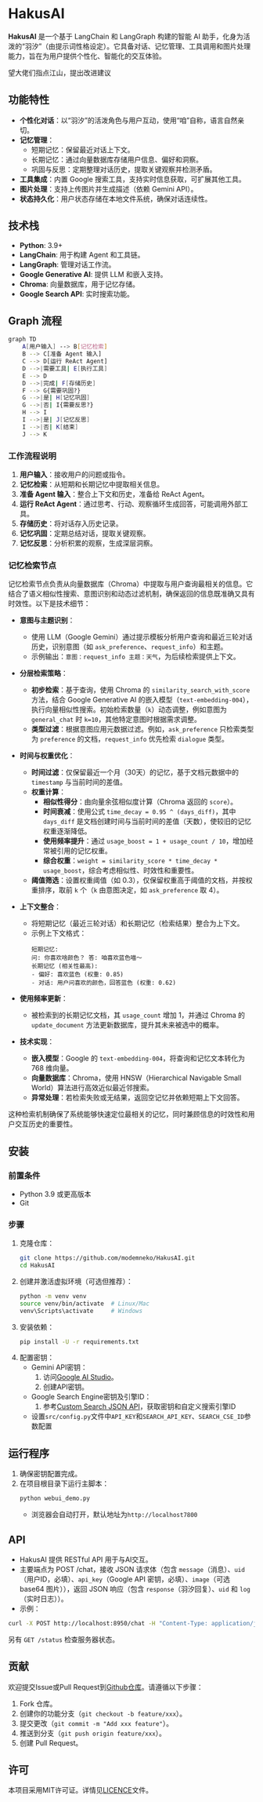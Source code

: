 # HakusAI

**HakusAI** 是一个基于 LangChain 和 LangGraph 构建的智能 AI 助手，化身为活泼的“羽汐”（由提示词性格设定）。它具备对话、记忆管理、工具调用和图片处理能力，旨在为用户提供个性化、智能化的交互体验。

望大佬们指点江山，提出改进建议

## 功能特性

- **个性化对话**：以“羽汐”的活泼角色与用户互动，使用“咱”自称，语言自然亲切。
- **记忆管理**：
  - 短期记忆：保留最近对话上下文。
  - 长期记忆：通过向量数据库存储用户信息、偏好和洞察。
  - 巩固与反思：定期整理对话历史，提取关键观察并检测矛盾。
- **工具集成**：内置 Google 搜索工具，支持实时信息获取，可扩展其他工具。
- **图片处理**：支持上传图片并生成描述（依赖 Gemini API）。
- **状态持久化**：用户状态存储在本地文件系统，确保对话连续性。

## 技术栈

- **Python**: 3.9+
- **LangChain**: 用于构建 Agent 和工具链。
- **LangGraph**: 管理对话工作流。
- **Google Generative AI**: 提供 LLM 和嵌入支持。
- **Chroma**: 向量数据库，用于记忆存储。
- **Google Search API**: 实时搜索功能。

## Graph 流程
```bash
graph TD
    A[用户输入] --> B[记忆检索]
    B --> C[准备 Agent 输入]
    C --> D[运行 ReAct Agent]
    D -->|需要工具| E[执行工具]
    E --> D
    D -->|完成| F[存储历史]
    F --> G{需要巩固?}
    G -->|是| H[记忆巩固]
    G -->|否| I{需要反思?}
    H --> I
    I -->|是| J[记忆反思]
    I -->|否| K[结束]
    J --> K
   ```
### 工作流程说明
1. **用户输入**：接收用户的问题或指令。
2. **记忆检索**：从短期和长期记忆中提取相关信息。
3. **准备 Agent 输入**：整合上下文和历史，准备给 ReAct Agent。
4. **运行 ReAct Agent**：通过思考、行动、观察循环生成回答，可能调用外部工具。
5. **存储历史**：将对话存入历史记录。
6. **记忆巩固**：定期总结对话，提取关键观察。
7. **记忆反思**：分析积累的观察，生成深层洞察。

### 记忆检索节点

记忆检索节点负责从向量数据库（Chroma）中提取与用户查询最相关的信息。它结合了语义相似性搜索、意图识别和动态过滤机制，确保返回的信息既准确又具有时效性。以下是技术细节：

- **意图与主题识别**：
  - 使用 LLM（Google Gemini）通过提示模板分析用户查询和最近三轮对话历史，识别意图（如 `ask_preference`、`request_info`）和主题。
  - 示例输出：`意图：request_info 主题：天气`，为后续检索提供上下文。

- **分层检索策略**：
  - **初步检索**：基于查询，使用 Chroma 的 `similarity_search_with_score` 方法，结合 Google Generative AI 的嵌入模型（`text-embedding-004`），执行向量相似性搜索。初始检索数量（`k`）动态调整，例如意图为 `general_chat` 时 `k=10`，其他特定意图时根据需求调整。
  - **类型过滤**：根据意图应用元数据过滤。例如，`ask_preference` 只检索类型为 `preference` 的文档，`request_info` 优先检索 `dialogue` 类型。

- **时间与权重优化**：
  - **时间过滤**：仅保留最近一个月（30天）的记忆，基于文档元数据中的 `timestamp` 与当前时间的差值。
  - **权重计算**：
    - **相似性得分**：由向量余弦相似度计算（Chroma 返回的 `score`）。
    - **时间衰减**：使用公式 `time_decay = 0.95 ^ (days_diff)`，其中 `days_diff` 是文档创建时间与当前时间的差值（天数），使较旧的记忆权重逐渐降低。
    - **使用频率提升**：通过 `usage_boost = 1 + usage_count / 10`，增加经常被引用的记忆权重。
    - **综合权重**：`weight = similarity_score * time_decay * usage_boost`，综合考虑相似性、时效性和重要性。
  - **阈值筛选**：设置权重阈值（如 0.3），仅保留权重高于阈值的文档，并按权重排序，取前 `k` 个（`k` 由意图决定，如 `ask_preference` 取 4）。

- **上下文整合**：
  - 将短期记忆（最近三轮对话）和长期记忆（检索结果）整合为上下文。
  - 示例上下文格式：
    ```
    短期记忆:
    问: 你喜欢啥颜色？ 答: 咱喜欢蓝色喵～
    长期记忆 (相关性最高):
    - 偏好: 喜欢蓝色 (权重: 0.85)
    - 对话: 用户问喜欢的颜色，回答蓝色 (权重: 0.62)
    ```

- **使用频率更新**：
  - 被检索到的长期记忆文档，其 `usage_count` 增加 1，并通过 Chroma 的 `update_document` 方法更新数据库，提升其未来被选中的概率。

- **技术实现**：
  - **嵌入模型**：Google 的 `text-embedding-004`，将查询和记忆文本转化为 768 维向量。
  - **向量数据库**：Chroma，使用 HNSW（Hierarchical Navigable Small World）算法进行高效近似最近邻搜索。
  - **异常处理**：若检索失败或无结果，返回空记忆并依赖短期上下文回答。

这种检索机制确保了系统能够快速定位最相关的记忆，同时兼顾信息的时效性和用户交互历史的重要性。

## 安装

### 前置条件
- Python 3.9 或更高版本
- Git

### 步骤
1. 克隆仓库：
   ```bash
   git clone https://github.com/modemneko/HakusAI.git
   cd HakusAI
   ```
2. 创建并激活虚拟环境（可选但推荐）：
   ```bash
   python -m venv venv
   source venv/bin/activate  # Linux/Mac
   venv\Scripts\activate     # Windows
   ```
3. 安装依赖：
   ```bash
   pip install -U -r requirements.txt
   ```
4. 配置密钥：
   - Gemini API密钥：
      1. 访问[Google AI Studio](https://aistudio.google.com/apikey?)。
      2. 创建API密钥。
   - Google Search Engine密钥及引擎ID：
      1. 参考[Custom Search JSON API](https://developers.google.com/custom-search/v1/overview?hl=zh-cn)，获取密钥和自定义搜索引擎ID
   - 设置`src/config.py`文件中`API_KEY`和`SEARCH_API_KEY`、`SEARCH_CSE_ID`参数配置

## 运行程序
1. 确保密钥配置完成。
2. 在项目根目录下运行主脚本：
   ```bash
   python webui_demo.py
   ```
   - 浏览器会自动打开，默认地址为`http://localhost7800`

## API
- HakusAI 提供 RESTful API 用于与AI交互。
- 主要端点为 POST /chat，接收 JSON 请求体（包含 `message`（消息）、`uid`（用户ID，必填）、`api_key`（Google API 密钥，必填）、`image`（可选 base64 图片）），返回 JSON 响应（包含 `response`（羽汐回复）、`uid` 和 `log`（实时日志））。
- 示例：
```bash
curl -X POST http://localhost:8950/chat -H "Content-Type: application/json" -d '{"message": "今天天气咋样？", "uid": "user1", "api_key": "YOUR_API_KEY"}'。
```
另有 `GET /status` 检查服务器状态。



## 贡献
欢迎提交Issue或Pull Request到[Github仓库](https://github.com/modemneko/HakusAI.git)。请遵循以下步骤：
1. Fork 仓库。
2. 创建你的功能分支（`git checkout -b feature/xxx`）。
3. 提交更改（`git commit -m "Add xxx feature"`）。
4. 推送到分支（`git push origin feature/xxx`）。
5. 创建 Pull Request。

## 许可
本项目采用MIT许可证。详情见[LICENCE](https://github.com/modemneko/HakusAI/blob/main/LICENSE)文件。
